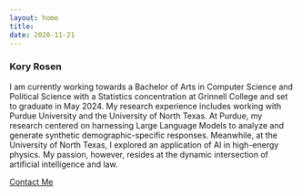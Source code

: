 ```yaml
---
layout: home
title: 
date: 2020-11-21 
---
```

### Kory Rosen
I am currently working towards a Bachelor of Arts in Computer Science and Political Science with a Statistics concentration at Grinnell College and set to graduate in May 2024. My research experience includes working with Purdue University and the University of North Texas. At Purdue, my research centered on harnessing Large Language Models to analyze and generate synthetic demographic-specific responses. Meanwhile, at the University of North Texas, I explored an application of AI in high-energy physics. My passion, however, resides at the dynamic intersection of artificial intelligence and law. 


<a href="/contact.html" class="highlighted">Contact Me</a>
